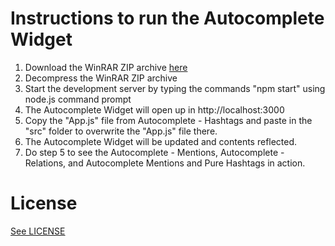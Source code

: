 # Instructions to run the Autocomplete Widget 

1. Download the WinRAR ZIP archive [here](https://drive.google.com/file/d/0B3o-a_7h0VNMUDExRFhxNUVOLW8/view?usp=sharing)
2. Decompress the WinRAR ZIP archive
3. Start the development server by typing the commands "npm start" using node.js command prompt
4. The Autocomplete Widget will open up in http://localhost:3000
5. Copy the "App.js" file from Autocomplete - Hashtags and paste in the "src" folder to overwrite the "App.js" file there.
6. The Autocomplete Widget will be updated and contents reflected.
7. Do step 5 to see the Autocomplete - Mentions, Autocomplete - Relations, and Autocomplete Mentions and Pure Hashtags in action. 

# License
[See LICENSE](https://github.com/CookiesNCream/autocomplete-mentions-pure-hashtags/blob/master/LICENSE.md)
